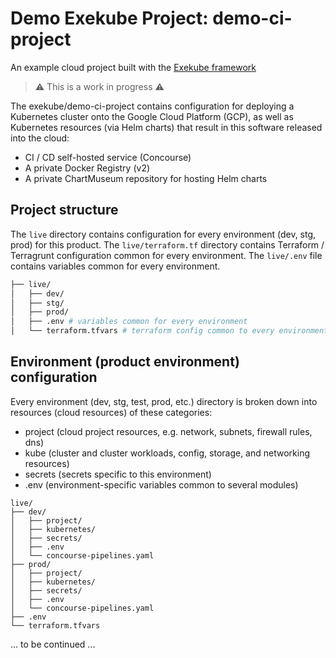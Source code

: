 # Demo Exekube Project: demo-ci-project

An example cloud project built with the [Exekube framework](https://github.com/exekube/exekube)

> :warning:
> This is a work in progress
> :warning:

The exekube/demo-ci-project contains configuration for deploying a Kubernetes cluster onto the Google Cloud Platform (GCP), as well as Kubernetes resources (via Helm charts) that result in this software released into the cloud:

- CI / CD self-hosted service (Concourse)
- A private Docker Registry (v2)
- A private ChartMuseum repository for hosting Helm charts

## Project structure

The `live` directory contains configuration for every environment (dev, stg, prod) for this product. The `live/terraform.tf` directory contains Terraform / Terragrunt configuration common for every environment. The `live/.env` file contains variables common for every environment.

```sh
├── live/
│   ├── dev/
│   ├── stg/
│   ├── prod/
│   ├── .env # variables common for every environment
│   └── terraform.tfvars # terraform config common to every environment
```

## Environment (product environment) configuration

Every environment (dev, stg, test, prod, etc.) directory is broken down into resources (cloud resources) of these categories:

- project (cloud project resources, e.g. network, subnets, firewall rules, dns)
- kube (cluster and cluster workloads, config, storage, and networking resources)
- secrets (secrets specific to this environment)
- .env (environment-specific variables common to several modules)

```
live/
├── dev/
│   ├── project/
│   ├── kubernetes/
│   ├── secrets/
│   ├── .env
│   └── concourse-pipelines.yaml
├── prod/
│   ├── project/
│   ├── kubernetes/
│   ├── secrets/
│   ├── .env
│   └── concourse-pipelines.yaml
├── .env
└── terraform.tfvars
```

... to be continued ...
